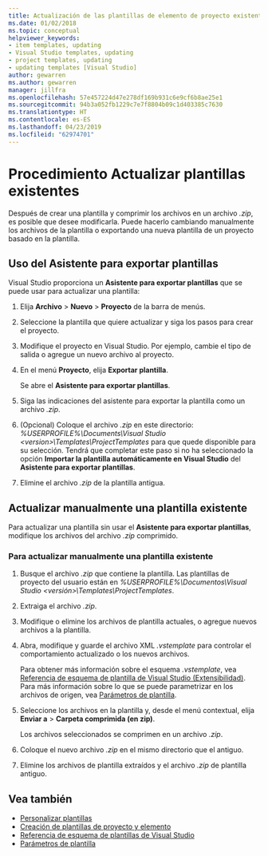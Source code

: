 ```yaml
---
title: Actualización de las plantillas de elemento de proyecto existentes
ms.date: 01/02/2018
ms.topic: conceptual
helpviewer_keywords:
- item templates, updating
- Visual Studio templates, updating
- project templates, updating
- updating templates [Visual Studio]
author: gewarren
ms.author: gewarren
manager: jillfra
ms.openlocfilehash: 57e457224d47e278df169b931c6e9cf6b8ae25e1
ms.sourcegitcommit: 94b3a052fb1229c7e7f8804b09c1d403385c7630
ms.translationtype: HT
ms.contentlocale: es-ES
ms.lasthandoff: 04/23/2019
ms.locfileid: "62974701"
---
```

# <a name="how-to-update-existing-templates"></a>Procedimiento Actualizar plantillas existentes

Después de crear una plantilla y comprimir los archivos en un archivo *.zip*, es posible que desee modificarla. Puede hacerlo cambiando manualmente los archivos de la plantilla o exportando una nueva plantilla de un proyecto basado en la plantilla.

## <a name="use-the-export-template-wizard"></a>Uso del Asistente para exportar plantillas

Visual Studio proporciona un **Asistente para exportar plantillas** que se puede usar para actualizar una plantilla:

1. Elija **Archivo** > **Nuevo** > **Proyecto** de la barra de menús.

1. Seleccione la plantilla que quiere actualizar y siga los pasos para crear el proyecto.

1. Modifique el proyecto en Visual Studio. Por ejemplo, cambie el tipo de salida o agregue un nuevo archivo al proyecto.

1. En el menú **Proyecto**, elija **Exportar plantilla**.

    Se abre el **Asistente para exportar plantillas**.

1. Siga las indicaciones del asistente para exportar la plantilla como un archivo *.zip*.

1. (Opcional) Coloque el archivo *.zip* en este directorio: *%USERPROFILE%\Documents\Visual Studio \<version\>\Templates\ProjectTemplates* para que quede disponible para su selección. Tendrá que completar este paso si no ha seleccionado la opción **Importar la plantilla automáticamente en Visual Studio** del **Asistente para exportar plantillas**.

1. Elimine el archivo *.zip* de la plantilla antigua.

## <a name="manually-update-an-existing-template"></a>Actualizar manualmente una plantilla existente

Para actualizar una plantilla sin usar el **Asistente para exportar plantillas**, modifique los archivos del archivo *.zip* comprimido.

### <a name="to-manually-update-an-existing-template"></a>Para actualizar manualmente una plantilla existente

1. Busque el archivo *.zip* que contiene la plantilla. Las plantillas de proyecto del usuario están en *%USERPROFILE%\Documentos\Visual Studio \<versión\>\Templates\ProjectTemplates*.

1. Extraiga el archivo *.zip*.

1. Modifique o elimine los archivos de plantilla actuales, o agregue nuevos archivos a la plantilla.

1. Abra, modifique y guarde el archivo XML *.vstemplate* para controlar el comportamiento actualizado o los nuevos archivos.

    Para obtener más información sobre el esquema *.vstemplate*, vea [Referencia de esquema de plantilla de Visual Studio (Extensibilidad)](../extensibility/visual-studio-template-schema-reference.md). Para más información sobre lo que se puede parametrizar en los archivos de origen, vea [Parámetros de plantilla](../ide/template-parameters.md).

1. Seleccione los archivos en la plantilla y, desde el menú contextual, elija **Enviar a** > **Carpeta comprimida (en zip)**.

    Los archivos seleccionados se comprimen en un archivo *.zip*.

1. Coloque el nuevo archivo *.zip* en el mismo directorio que el antiguo.

1. Elimine los archivos de plantilla extraídos y el archivo *.zip* de plantilla antiguo.

## <a name="see-also"></a>Vea también

- [Personalizar plantillas](../ide/customizing-project-and-item-templates.md)
- [Creación de plantillas de proyecto y elemento](../ide/creating-project-and-item-templates.md)
- [Referencia de esquema de plantillas de Visual Studio](../extensibility/visual-studio-template-schema-reference.md)
- [Parámetros de plantilla](../ide/template-parameters.md)